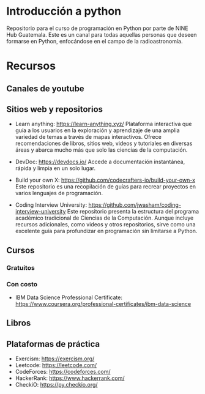 # Introducción a python
Repositorio para el curso de programación en Python por parte de NINE Hub Guatemala. Este es un canal para todas aquellas personas que deseen formarse en Python, enfocándose en el campo de la radioastronomía.

# Recursos
## Canales de youtube

## Sitios web y repositorios
- Learn anything: https://learn-anything.xyz/
Plataforma interactiva que guía a los usuarios en la exploración y aprendizaje de una amplia variedad de temas a través de mapas interactivos. Ofrece recomendaciones de libros, sitios web, videos y tutoriales en diversas áreas y abarca mucho más que solo las ciencias de la computación.

- DevDoc: https://devdocs.io/
Accede a documentación instantánea, rápida y limpia en un solo lugar.

- Build your own X: https://github.com/codecrafters-io/build-your-own-x
Este repositorio es una recopilación de guías para recrear proyectos en varios lenguajes de programación.

- Coding Interview University: https://github.com/jwasham/coding-interview-university
Este repositorio presenta la estructura del programa académico tradicional de Ciencias de la Computación. Aunque incluye recursos adicionales, como videos y otros repositorios, sirve como una excelente guía para profundizar en programación sin limitarse a Python.

## Cursos
### Gratuitos

### Con costo
- IBM Data Science Professional Certificate: https://www.coursera.org/professional-certificates/ibm-data-science

## Libros

## Plataformas de práctica
- Exercism: https://exercism.org/
- Leetcode: https://leetcode.com/
- CodeForces: https://codeforces.com/
- HackerRank: https://www.hackerrank.com/
- CheckiO: https://py.checkio.org/


